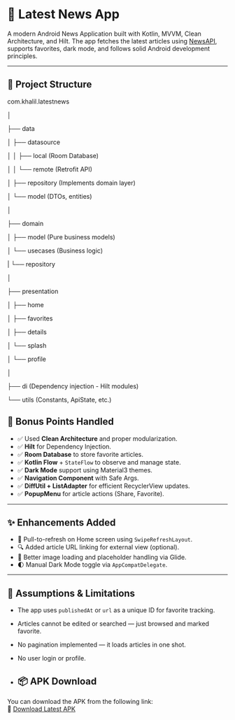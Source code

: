 # 📰 Latest News App

A modern Android News Application built with Kotlin, MVVM, Clean Architecture, and Hilt. The app fetches the latest articles using [NewsAPI](https://newsapi.org), supports favorites, dark mode, and follows solid Android development principles.

---

## 📁 Project Structure

com.khalil.latestnews

│

├── data

│ ├── datasource

│ │ ├── local (Room Database)

│ │ └── remote (Retrofit API)

│ ├── repository (Implements domain layer)

│ └── model (DTOs, entities)

│

├── domain

│ ├── model (Pure business models)

│ └── usecases (Business logic)

| └── repository

│

├── presentation

│ ├── home

│ ├── favorites

│ ├── details

│ └── splash

│ └── profile

│

├── di (Dependency injection - Hilt modules)

└── utils (Constants, ApiState, etc.)


## 🌟 Bonus Points Handled

- ✅ Used **Clean Architecture** and proper modularization.
- ✅ **Hilt** for Dependency Injection.
- ✅ **Room Database** to store favorite articles.
- ✅ **Kotlin Flow** + `StateFlow` to observe and manage state.
- ✅ **Dark Mode** support using Material3 themes.
- ✅ **Navigation Component** with Safe Args.
- ✅ **DiffUtil + ListAdapter** for efficient RecyclerView updates.
- ✅ **PopupMenu** for article actions (Share, Favorite).

---

## ✨ Enhancements Added

- 🔄 Pull-to-refresh on Home screen using `SwipeRefreshLayout`.
- 🔍 Added article URL linking for external view (optional).
- 🎨 Better image loading and placeholder handling via Glide.
- 🌓 Manual Dark Mode toggle via `AppCompatDelegate`.

---

## 📌 Assumptions & Limitations

- The app uses `publishedAt` or `url` as a unique ID for favorite tracking.
- Articles cannot be edited or searched — just browsed and marked favorite.
- No pagination implemented — it loads articles in one shot.
- No user login or profile.

- ## 📦 APK Download

You can download the APK from the following link:  
🔗 [Download Latest APK](https://drive.google.com/uc?export=download&id=1AbcDEFghIJklMNOPq)

